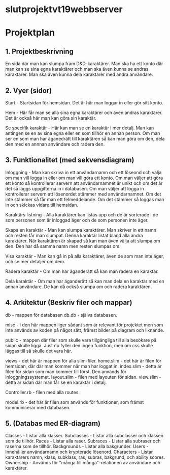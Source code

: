 # slutprojektvt19webbserver

# Projektplan

## 1. Projektbeskrivning
En sida där man kan slumpa fram D&D-karaktärer. Man ska ha ett konto där man kan se sina egna karaktärer och man ska även kunna se andras karaktärer. Man ska även kunna dela karaktärer med andra användare. 
## 2. Vyer (sidor)
  Start - Startsidan för hemsidan. Det är här man loggar in eller gör sitt konto. 

  Hem - Här får man se alla sina egna karaktärer och även andras karaktärer. Det är också här man kan göra sin karaktär. 
  
  Se specifik karaktär - Här kan man se en karaktär i mer detalj. Man kan antingen se en av sina egna eller en som tillhör en annan person. Om man ser en som man har äganedrätt till karaktären så kan man göra om den, dela den med en annnan användare och radera den. 
## 3. Funktionalitet (med sekvensdiagram)
<!-- TODO: alla diagram -->
  Inloggning - Man kan skriva in ett användarnamn och ett löseond och välja om man vill logga in eller om man vill göra ett konto. Om man väljer att göra ett konto så kontrollerar servern att användarnamnet är unikt och om det är det så läggs uppgifterna in i databasen. Om man väljer att logga in kontrollerar servern att lösenordet stämmer med användarnamnet. Om det inte stämmer så får man ett felmeddelande. Om det stämmer så loggas man in och skickas vidare till hemsidan. 

  Karaktärs listning - Alla karaktärer kan listas upp och de är sorterade i de som personen som är inloggad äger och de som personen inte äger. 

  Skapa en karaktär - Man kan slumpa karaktärer. Man skriver in ett namn och resten får man slumpat. Denna karaktär listat bland alla andra karaktärer. När karaktären är skapad så kan man även välja att slumpa om den. Den har då samma namn men resten slumpas om. 

  Visa karaktär - Man kan gå in på alla karaktärer, även de som man inte äger, och se mer detaljer om dem. 

  Radera karaktär - Om man har äganderätt så kan man radera en karaktär. 

  Dela karaktär - Om man har äganderätt så kan man dela en karaktär med en annan användare. De kan då också slumpa om och radera karaktären. 
## 4. Arkitektur (Beskriv filer och mappar)
  db - mappen för databasen
  db.db - själva databasen. 
  
  misc - i den här mappen liger sådant som är relevant för projektet men som inte används av koden på något sätt, främst bilder på diagram och liknande. 
  
  public - mappen där filer som skulle vara tillgängliga till alla besökare på sidan skulle ligga. Just nu fyller den ingen funktion, men om css skulle läggas till så skulle det vara här. 

  views - det här är mappen för alla slim-filer. 
  home.slim - det här är filen för hemsidan, där där man kommer när man har loggat in. 
  index.slim - detta är filen för sidan som man kommer till först. Den används för inloggningssystemet. 
  layout.slim - filen med layouten för sidan. 
  view.slim - detta är sidan där man får se en karaktär i detalj. 

  Controller.rb - filen med alla routes. 

  model.rb - det här är filen som används för funktioner, som främst kommunicerar med databasen. 

## 5. (Databas med ER-diagram)
  Classes - Listar alla klasser. 
  Subclasses - Listar alla subclasser och klassen som de tillhör. 
  Races - Listar alla raser. 
  Subraces - Listar alla subraser och raserna som de tillhör. 
  Backgrounds - Listar alla bakgrunder. 
  Users - Innehåller användarnamn och krypterade lösenord. 
  Characters - Listar karaktärers namn, klass, subklass, ras, subras, bakgrund, och ability scores. 
  Ownership - Används för "många till många"-relationen av användare och karaktärer. 